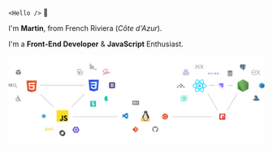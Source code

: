 `<Hello />` 👋

I'm __Martin__, from French Riviera (_Côte d'Azur_).

I'm a **Front-End Developer** & **JavaScript** Enthusiast.

![stack](./images/skills_martin_gs.svg)

